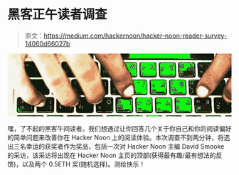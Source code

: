 # 黑客正午读者调查

> 原文：<https://medium.com/hackernoon/hacker-noon-reader-survey-14060d66027b>

![](img/27f005ad0c0fdd751d2c05b15d47eae3.png)

嘿，了不起的黑客午间读者。我们想通过让你回答几个关于你自己和你的阅读偏好的简单问题来改善你在 Hacker Noon 上的阅读体验。本次调查不到两分钟，将选出三名幸运的获奖者作为奖品，包括一次对 Hacker Noon 主编 David Smooke 的采访，该采访将出现在 Hacker Noon 主页的顶部(获得最有趣/最有想法的反馈)，以及两个 0.5ETH 奖(随机选择)。测绘快乐！
